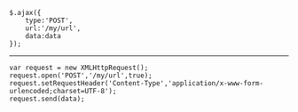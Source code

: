 	$.ajax({
		type:'POST',
		url:'/my/url',
		data:data
	});

------

	var request = new XMLHttpRequest();
	request.open('POST','/my/url',true);
	request.setRequestHeader('Content-Type','application/x-www-form-urlencoded;charset=UTF-8');
	request.send(data);